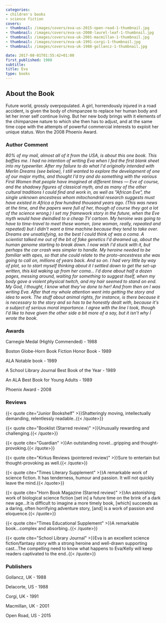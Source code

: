 ```yaml
---
categories:
- children's books
- science fiction
covers:
- thumbnail: /images/covers/eva-us-2015-open-road-1-thumbnail.jpg
- thumbnail: /images/covers/eva-us-2008-laurel-leaf-1-thumbnail.jpg
- thumbnail: /images/covers/eva-uk-2001-macmillan-1-thumbnail.jpg
- thumbnail: /images/covers/eva-uk-1991-corgi-1-thumbnail.jpg
- thumbnail: /images/covers/eva-uk-1988-gollancz-1-thumbnail.jpg

date: 2017-08-01T01:55:42+01:00
first_published: 1988
subtitle:
title: Eva
type: books
---
```

About the Book
--------------
Future world, grossly overpopulated. A girl, horrendously injured in a road accident, is given the body of chimpanzee to replace her human body and let her inner self continue living. But her new body brings with it elements of the chimpanzee nature to which she then has to adjust, and at the same time cope with the attempts of powerful commercial interests to exploit her unique status. Won the 2008 Phoenix Award.

### Author Comment
_80% of my mail, almost all of it from the USA, is about this one book. This baffles me. I had no intention of writing Eva when I fed the first blank sheet into my typewriter. After my failure to do what I'd originally intended with Merlin Dreams (see below), I still wanted to explore the development of one of our major myths, and thought I'd try and do something with the various First Women that people have imagined at different times — Eve of course, and the shadowy figures of classical myth, and as many of the other cultural traditions I could find and work in, as well as "African Eve", the single unknown ancestress whom mitochondrial research suggests must have existed in Africa a few hundred thousand years ago. (This was news at the time, and the papers were full of her, though of course they got a lot of the science wrong.) I set my framework story in the future, when the Eve myth would have dwindled to a cheap TV cartoon. My heroine was going to have to time-travel to meet these women, (one woman, really, repeated and repeated) but I didn't want a time machine because they tend to take over. Dreams are unsatisfying, so the best I could think of was a coma. A scientist talked me out of the bit of fake genetics I'd dreamed up, about the human genome starting to break down. I now wish I'd stuck with it, but perhaps the car crash was simpler to handle. My heroine needed to be familiar with apes, so that she could relate to the proto-ancestress she was going to call on, millions of years back. And so on. I had very little by way of plot, so to start myself thinking about it I settled down to get the set-up written, this kid waking up from her coma... I'd done about half a dozen pages, messing around, waiting for something to suggest itself, when my body gave a violent physical twitch, and my hair seemed to stand on end. My God, I thought, I know what they've done to her! And from then on I was writing Eva. After that my whole attention went into getting the story and idea to work. The stuff about animal rights, for instance, is there because it is necessary to the story and so has to be honestly dealt with, because it's a subject of serious moral importance. I agree with the line I took, though I'd like to have given the other side a bit more of a say, but it isn't why I wrote the book._

### Awards
Carnegie Medal (Highly Commended) - 1988

Boston Globe-Horn Book Fiction Honor Book - 1989

ALA Notable book - 1989

A School Library Journal Best Book of the Year - 1989

An ALA Best Book for Young Adults - 1989

Phoenix Award - 2008

### Reviews

{{< quote cite="Junior Bookshelf" >}}Shatteringly moving, intellectually demanding, relentlessly readable..{{< /quote>}}

{{< quote cite="Booklist (Starred review)" >}}Unusually rewarding and challenging.{{< /quote>}}

{{< quote cite="Guardian" >}}An outstanding novel...gripping and thought-provoking.{{< /quote>}}

{{< quote cite="Kirkus Reviews (pointered review)" >}}Sure to entertain but thought-provoking as well.{{< /quote>}}

{{< quote cite="Times Literary Supplement" >}}A remarkable work of science fiction. It has tenderness, humour and passion. It will not quickly leave the mind.{{< /quote>}}

{{< quote cite="Horn Book Magazine (Starred review)" >}}An astonishing work of biological science fiction [set in] a future time on the brink of a dark new age...It is difficult to imagine a more timely book, [which] succeeds as a daring, often horrifying adventure story, [and] is a work of passion and eloquence.{{< /quote>}}

{{< quote cite="Times Educational Supplement" >}}A remarkable book...complex and absorbing..{{< /quote>}}

{{< quote cite="School Library Journal" >}}Eva is an excellent science fiction/fantasy story with a strong heroine and well-drawn supporting cast...The compelling need to know what happens to Eva/Kelly will keep readers captivated to the end..{{< /quote>}}

### Publishers
Gollancz, UK - 1988

Delacorte, US - 1988

Corgi, UK - 1991

Macmillan, UK - 2001

Open Road, US - 2015
